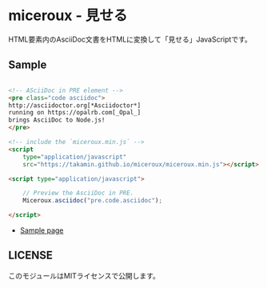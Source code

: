 # miceroux - 見せる

HTML要素内のAsciiDoc文書をHTMLに変換して「見せる」JavaScriptです。

## Sample

```html

<!-- ASciiDoc in PRE element -->
<pre class="code asciidoc">
http://asciidoctor.org[*Asciidoctor*]
running on https://opalrb.com[_Opal_]
brings AsciiDoc to Node.js!
</pre>

<!-- include the `miceroux.min.js` -->
<script
    type="application/javascript"
    src="https://takamin.github.io/miceroux/miceroux.min.js"></script>

<script type="application/javascript">

    // Preview the AsciiDoc in PRE.
    Miceroux.asciidoc("pre.code.asciidoc");

</script>
```

* [Sample page](./sample/index.html)

## LICENSE

このモジュールはMITライセンスで公開します。
